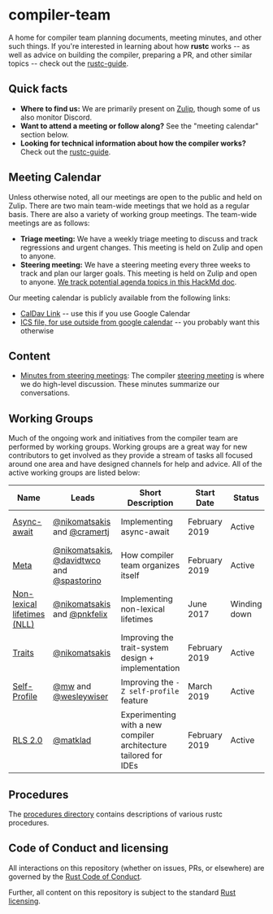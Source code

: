 # compiler-team

A home for compiler team planning documents, meeting minutes, and
other such things. If you're interested in learning about how
**rustc** works -- as well as advice on building the compiler, preparing a PR,
and other similar topics -- check out the [rustc-guide].

[rustc-guide]: https://rust-lang.github.io/rustc-guide/

## Quick facts

- **Where to find us:** We are primarily present on [Zulip](about/chat-platform.md), though some of us also monitor Discord.
- **Want to attend a meeting or follow along?** See the "meeting calendar" section below.
- **Looking for technical information about how the compiler works?**
  Check out the [rustc-guide](https://rust-lang-nursery.github.io/rustc-guide/).

## Meeting Calendar

Unless otherwise noted, all our meetings are open to the public and
held on Zulip. There are two main team-wide meetings that we hold as a
regular basis. There are also a variety of working group meetings. The
team-wide meetings are as follows:

- **Triage meeting:** We have a weekly triage meeting to discuss and
  track regressions and urgent changes. This meeting is held on Zulip
  and open to anyone.
- **Steering meeting:** We have a steering meeting every three weeks
  to track and plan our larger goals. This meeting is held on Zulip
  and open to anyone. [We track potential agenda topics in this 
  HackMd doc][steering-meeting-agenda].

[steering-meeting-agenda]: https://hackmd.io/wsHwsi9zR3iq0ZF2SgEq9Q#

Our meeting calendar is publicly available from the following links:

  - [CalDav Link][caldav]
    -- use this if you use Google Calendar
  - [ICS file, for use outside from google calendar][ics]
    -- you probably want this otherwise

[caldav]: https://calendar.google.com/calendar?cid=NnU1cnJ0Y2U2bHJ0djA3cGZpM2RhbWdqdXNAZ3JvdXAuY2FsZW5kYXIuZ29vZ2xlLmNvbQ
[ics]: https://calendar.google.com/calendar/ical/6u5rrtce6lrtv07pfi3damgjus%40group.calendar.google.com/public/basic.ics

## Content

- [Minutes from steering meetings](minutes/steering-meeting): The
  compiler [steering meeting](about/steering-meeting.md) is where we
  do high-level discussion. These minutes summarize our conversations.

## Working Groups
Much of the ongoing work and initiatives from the compiler team are performed by working groups.
Working groups are a great way for new contributors to get involved as they provide a stream of
tasks all focused around one area and have designed channels for help and advice. All of the active
working groups are listed below:


Name                                               | Leads                                                   | Short Description                                                | Start Date    | Status       | Zulip Stream                          | Regular meetings                                  | Labels       |
----                                               | -----                                                   | -----------------                                                | ----------    | ------       | ------------                          | --------                                  | ------       |
[Async-await](working-groups/async-await/) | [@nikomatsakis][nikomatsakis] and [@cramertj][cramertj] | Implementing async-await                               | February 2019     | Active | [#t-compiler/wg-async-await][async-await_stream]      | N/A | A-async-await |
[Meta](working-groups/meta/) | [@nikomatsakis][nikomatsakis], [@davidtwco][davidtwco] and [@spastorino][spastorino] | How compiler team organizes itself                        | February 2019     | Active | [#t-compiler/wg-meta][meta_stream]      | N/A | N/A |
[Non-lexical lifetimes (NLL)](working-groups/nll/) | [@nikomatsakis][nikomatsakis] and [@pnkfelix][pnkfelix] | Implementing non-lexical lifetimes                               | June 2017     | Winding down | [#t-compiler/wg-nll][nll_stream]      | [Weekly, in Zulip][] (optional) | A-NLL, NLL-* |
[Traits](working-groups/traits/) | [@nikomatsakis][nikomatsakis] | Improving the trait-system design + implementation | February 2019 | Active       | [#t-compiler/wg-traits][traits_stream] | [Weekly, in Zulip][] (optional)                                      | A-traits          |
[Self-Profile](working-groups/self-profile/) | [@mw][mw] and [@wesleywiser][wesleywiser] | Improving the `-Z self-profile` feature | March 2019 | Active | [#t-compiler/wg-self-profile][self-profile_stream] | N/A | N/A
[RLS 2.0](working-groups/rls-2.0/)                 | [@matklad][matklad]                                     | Experimenting with a new compiler architecture tailored for IDEs | February 2019 | Active       | [#t-compiler/wg-rls2.0][rls20_stream] | N/A                                       | N/A          |

[nikomatsakis]: https://github.com/nikomatsakis
[cramertj]: https://github.com/cramertj
[matklad]: https://github.com/matklad
[pnkfelix]: https://github.com/pnkfelix
[davidtwco]: https://github.com/davidtwco
[spastorino]: https://github.com/spastorino
[mw]: https://github.com/michaelwoerister
[wesleywiser]: https://github.com/wesleywiser

[Weekly, in Zulip]: #meeting-calendar
[nll_stream]: https://rust-lang.zulipchat.com/#narrow/stream/122657-t-compiler.2Fwg-nll
[meta_stream]: https://rust-lang.zulipchat.com/#narrow/stream/185694-t-compiler.2Fwg-meta
[rls20_stream]: https://rust-lang.zulipchat.com/#narrow/stream/185405-t-compiler.2Fwg-rls-2.2E0
[traits_stream]: https://rust-lang.zulipchat.com/#narrow/stream/144729-t-compiler.2Fwg-traits
[async-await_stream]: https://rust-lang.zulipchat.com/#narrow/stream/187312-t-compiler.2Fwg-async-await
[self-profile_stream]: https://rust-lang.zulipchat.com/#narrow/stream/187831-t-compiler.2Fwg-self-profile

## Procedures

The [procedures directory](procedures) contains descriptions of various
rustc procedures.

## Code of Conduct and licensing

All interactions on this repository (whether on issues, PRs, or
elsewhere) are governed by the [Rust Code of
Conduct](CODE_OF_CONDUCT.md).

Further, all content on this repository is subject to the standard
[Rust](LICENSE-MIT) [licensing](LICENSE-APACHE).
